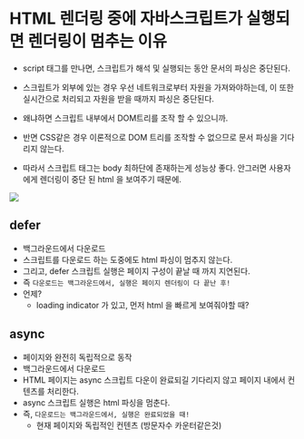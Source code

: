 # HTML 렌더링 중에 자바스크립트가 실행되면 렌더링이 멈추는 이유

- script 태그를 만나면, 스크립트가 해석 및 실행되는 동안 문서의 파싱은 중단된다.
- 스크립트가 외부에 있는 경우 우선 네트워크로부터 자원을 가져와야하는데, 이 또한 실시간으로 처리되고 자원을 받을 때까지 파싱은 중단된다.
- 왜냐하면 스크립트 내부에서 DOM트리를 조작 할 수 있으니까.
- 반면 CSS같은 경우 이론적으로 DOM 트리를 조작할 수 없으므로 문서 파싱을 기다리지 않는다.

- 따라서 스크립트 태그는 body 최하단에 존재하는게 성능상 좋다. 안그러면 사용자에게 렌더링이 중단 된 html 을 보여주기 때문에.

![](https://uploads.disquscdn.com/images/4303414a00e244a653fc9a4894719b730caae6d4c647b97966b1061ae16fec48.png?w=600&h=338)

## defer

- 백그라운드에서 다운로드
- 스크립트를 다운로드 하는 도중에도 html 파싱이 멈추지 않는다.
- 그리고, defer 스크립트 실행은 페이지 구성이 끝날 때 까지 지연된다.
- 즉 `다운로드는 백그라운드에서, 실행은 페이지 렌더링이 다 끝난 후!`
- 언제?
  - loading indicator 가 있고, 먼저 html 을 빠르게 보여줘야할 때?

## async

- 페이지와 완전히 독립적으로 동작
- 백그라운드에서 다운로드
- HTML 페이지는 async 스크립트 다운이 완료되길 기다리지 않고 페이지 내에서 컨텐츠를 처리한다.
- async 스크립트 실행은 html 파싱을 멈춘다.
- 즉, `다운로드는 백그라운드에서, 실행은 완료되었을 때!`
  - 현재 페이지와 독립적인 컨텐츠 (방문자수 카운터같은것)
